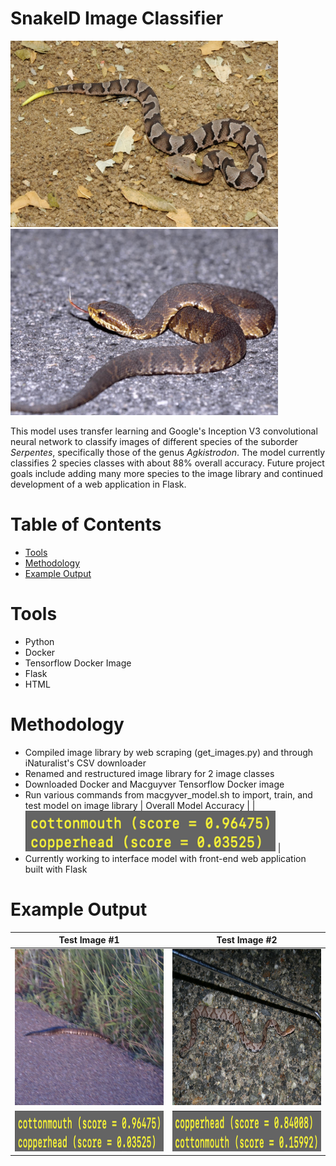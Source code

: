 # SnakeID Image Classifier
<div>
  <img src="snake_images/1.jpeg" width="428" height="298"/>
  <img src="snake_images/2.jpeg" width="428" height="298"/>
</div>

This model uses transfer learning and Google's Inception V3 convolutional neural network to classify images of different species of the suborder *Serpentes*, specifically those of the genus *Agkistrodon*. The model currently classifies 2 species classes with about 88% overall accuracy. Future project goals include adding many more species to the image library and continued development of a web application in Flask.

# Table of Contents
* [Tools](#tools)
* [Methodology](#method)
* [Example Output](#eoutput)

# <a name="tools"></a>Tools
* Python
* Docker
* Tensorflow Docker Image
* Flask
* HTML

# <a name="method"></a>Methodology
* Compiled image library by web scraping (get_images.py) and through iNaturalist's CSV downloader
* Renamed and restructured image library for 2 image classes
* Downloaded Docker and Macguyver Tensorflow Docker image
* Run various commands from macgyver_model.sh to import, train, and test model on image library
| Overall Model Accuracy |
| <img src="snake_images/1001_prediction.png" width="400" height="65"/> |
* Currently working to interface model with front-end web application built with Flask


# <a name="eoutput"></a>Example Output
| Test Image #1  | Test Image #2 |
| ------------- | ------------- |
| <img src="snake_images/1001.jpg" width="400" height="250"/>  | <img src="snake_images/4609.jpg" width="400" height="250"/>  |
| <img src="snake_images/1001_prediction.png" width="400" height="65"/>  | <img src="snake_images/4609_prediction.png" width="400" height="65"/>  |
